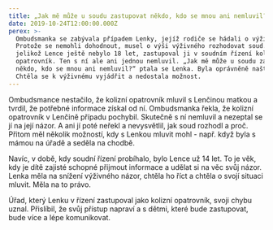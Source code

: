 ```yaml
---
title: „Jak mě může u soudu zastupovat někdo, kdo se mnou ani nemluvil?“
date: 2019-10-24T12:00:00.000Z
perex: >-
  Ombudsmanka se zabývala případem Lenky, jejíž rodiče se hádali o výživné.
  Protože se nemohli dohodnout, musel o výši výživného rozhodovat soud. A
  jelikož Lence ještě nebylo 18 let, zastupoval ji v soudním řízení kolizní
  opatrovník. Ten s ní ale ani jednou nemluvil. „Jak mě může u soudu zastupovat
  někdo, kdo se mnou ani nemluvil?“ ptala se Lenka. Byla oprávněně naštvaná.
  Chtěla se k výživnému vyjádřit a nedostala možnost.
---
```




Ombudsmance nestačilo, že kolizní opatrovník mluvil s Lenčinou matkou a tvrdil, že potřebné informace získal od ní. Ombudsmanka řekla, že kolizní opatrovník v Lenčině případu pochybil. Skutečně s ní nemluvil a nezeptal se jí na její názor. A ani jí poté neřekl a nevysvětlil, jak soud rozhodl a proč. Přitom měl několik možností, kdy s Lenkou mluvit mohl - např. když byla s mámou na úřadě a seděla na chodbě. 



Navíc, v době, kdy soudní řízení probíhalo, bylo Lence už 14 let. To je věk, kdy je dítě zajisté schopné přijmout informace a udělat si na věc svůj názor. Lenka měla na snížení výživného názor, chtěla ho říct a chtěla o svojí situaci mluvit. Měla na to právo. 



Úřad, který Lenku v řízení zastupoval jako kolizní opatrovník, svoji chybu uznal. Přislíbil, že svůj přístup napraví a s dětmi, které bude zastupovat, bude více a lépe komunikovat.






